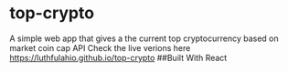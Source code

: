 # top-crypto
A simple web app that gives a the current top cryptocurrency based on market coin cap API
Check the live verions here <https://luthfulahio.github.io/top-crypto>
##Built With React
